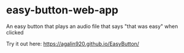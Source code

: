 # easy-button-web-app

An easy button that plays an audio file that says "that was easy" when clicked

Try it out here: https://agalin920.github.io/EasyButton/
